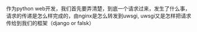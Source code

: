 作为python web开发，我们首先要弄清楚，到底一个请求过来，发生了什么事，请求的传递是怎么样完成的，由nginx是怎么转发到uwsgi, uwsgi又是怎样把请求传给到我们的框架（django or falsk）